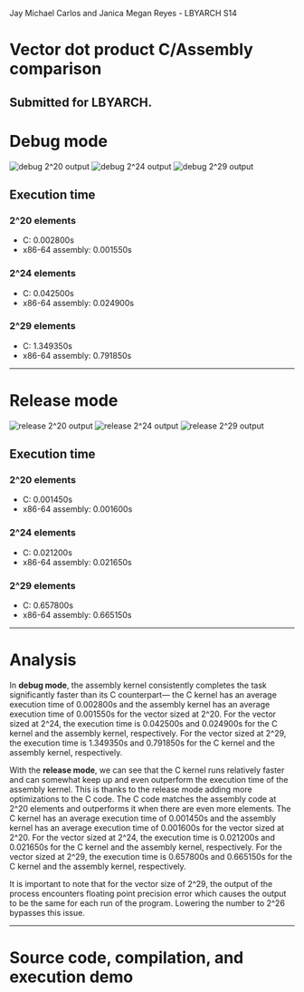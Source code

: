 Jay Michael Carlos and Janica Megan Reyes - LBYARCH S14

# Vector dot product C/Assembly comparison
## Submitted for LBYARCH.

# Debug mode
![debug 2^20 output](analysis/debug-2^20.png)
![debug 2^24 output](analysis/debug-2^24.png)
![debug 2^29 output](analysis/debug-2^29.png)

## Execution time
### 2^20 elements
- C: 0.002800s
- x86-64 assembly: 0.001550s

### 2^24 elements
- C: 0.042500s
- x86-64 assembly: 0.024900s

### 2^29 elements
- C: 1.349350s
- x86-64 assembly: 0.791850s

---
# Release mode
![release 2^20 output](analysis/release-2^20.png)
![release 2^24 output](analysis/release-2^24.png)
![release 2^29 output](analysis/release-2^29.png)

## Execution time
### 2^20 elements
- C: 0.001450s
- x86-64 assembly: 0.001600s

### 2^24 elements
- C: 0.021200s
- x86-64 assembly: 0.021650s

### 2^29 elements
- C: 0.657800s
- x86-64 assembly: 0.665150s

---
# Analysis
In **debug mode**, the assembly kernel consistently completes the task significantly faster than its C counterpart— the C kernel has an average execution time of 0.002800s and the assembly kernel has an average execution time of 0.001550s for the vector sized at 2^20. For the vector sized at 2^24, the execution time is 0.042500s and 0.024900s for the C kernel and the assembly kernel, respectively. For the vector sized at 2^29, the execution time is 1.349350s and 0.791850s for the C kernel and the assembly kernel, respectively.

With the **release mode**, we can see that the C kernel runs relatively faster and can somewhat keep up and even outperform the execution time of the assembly kernel. This is thanks to the release mode adding more optimizations to the C code. The C code matches the assembly code at 2^20 elements and outperforms it when there are even more elements. The C kernel has an average execution time of 0.001450s and the assembly kernel has an average execution time of 0.001600s for the vector sized at 2^20. For the vector sized at 2^24, the execution time is 0.021200s and 0.021650s for the C kernel and the assembly kernel, respectively. For the vector sized at 2^29, the execution time is 0.657800s and 0.665150s for the C kernel and the assembly kernel, respectively.

It is important to note that for the vector size of 2^29, the output of the process encounters floating point precision error which causes the output to be the same for each run of the program. Lowering the number to 2^26 bypasses this issue.

---
# Source code, compilation, and execution demo
